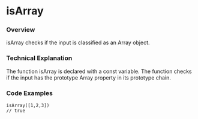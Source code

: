 # isArray

### Overview

isArray checks if the input is classified as an Array object.


### Technical Explanation

The function isArray is declared with a const variable. The function checks if the input has the prototype Array property in its prototype chain.

### Code Examples



```
isArray([1,2,3])
// true
```
